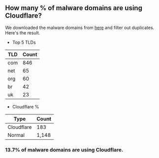 ## How many % of malware domains are using Cloudflare?


We downloaded the malware domains from [here](https://urlhaus.abuse.ch) and filter out duplicates.
Here's the result.


[//]: # (start replacement)


- Top 5 TLDs

| TLD | Count |
| --- | --- |
| com | 846 |
| net | 65 |
| org | 60 |
| br | 42 |
| uk | 23 |


- Cloudflare %

| Type | Count |
| --- | --- |
| Cloudflare | 183 |
| Normal | 1,148 |


### 13.7% of malware domains are using Cloudflare.